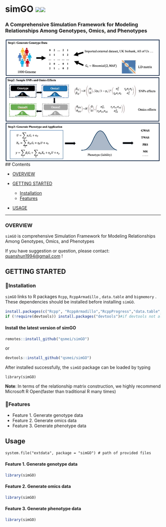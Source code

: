 # simGO <img src="https://img.shields.io/badge/Issues-%2B-brightgreen.svg" /><img src="https://img.shields.io/badge/license-GPL3.0-blue.svg" />
### A Comprehensive Simulation Framework for Modeling Relationships Among Genotypes, Omics, and Phenotypes 
 <img src="https://github.com/qsmei/simGO/blob/main/Supplementary/Workflow.jpg" alt="logo-simGO" align="center"/>  
## Contents

-   [OVERVIEW](#overview)

-   [GETTING STARTED](#getting-started)

    -   [Installation](#installation)
    -   [Features](#features)

-   [USAGE](#usage)

------------------------------------------------------------------------

### OVERVIEW 
`simGO` is comprehensive Simulation Framework for Modeling Relationships Among Genotypes, Omics, and Phenotypes

If you have suggestion or question, please contact: quanshun1994@gmail.com ! 

## GETTING STARTED

### 🙊Installation

`simGO` links to R packages `Rcpp`, `RcppArmadillo` , `data.table` and  `bigmemory` .  These dependencies should be installed before installing `simGO`.  

```R
install.packages(c("Rcpp", "RcppArmadillo","RcppProgress","data.table","bigmemory","R6"))
if (!require(devtools)) install.packages("devtools")#if devtools not already installed
```

#### Install the latest version of simGO
```R
remotes::install_github("qsmei/simGO")
```
or
```R
devtools::install_github("qsmei/simGO")
```

After installed successfully, the `simGO` package can be loaded by typing

``` {.r}
library(simGO)
```

**Note**: In terms of the relationship matrix construction, we highly recommend Microsoft R Open(faster than traditional R many times)

### 🙊Features

-   Feature 1. Generate genotype data
-   Feature 2. Generate omics data
-   Feature 3. Generate phenotype data


## Usage

``` {.r}
system.file("extdata", package = "simGO") # path of provided files
```

#### Feature 1. Generate genotype data
``` R
library(simGO)


```

#### Feature 2. Generate omics data

``` R
library(simGO)                  
```

#### Feature 3. Generate phenotype data

``` R
library(simGO)
```
